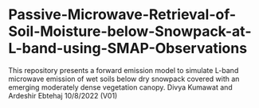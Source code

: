 # Passive-Microwave-Retrieval-of-Soil-Moisture-below-Snowpack-at-L-band-using-SMAP-Observations
This repository presents a forward emission model to simulate L-band microwave emission of wet soils below dry snowpack covered with an emerging moderately dense vegetation canopy.
Divya Kumawat and Ardeshir Ebtehaj 10/8/2022 (V01)
